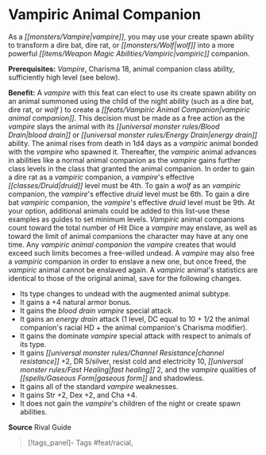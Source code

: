 ﻿---
cssclass: [feats]

---
# Vampiric Animal Companion

As a _[[monsters/Vampire|vampire]]_, you may use your create spawn ability to transform a dire bat, dire rat, or _[[monsters/Wolf|wolf]]_ into a more powerful _[[items/Weapon Magic Abilities/Vampiric|vampiric]]_ companion.

**Prerequisites:** _Vampire_, Charisma 18, animal companion class ability, sufficiently high level (see below).

**Benefit:** A _vampire_ with this feat can elect to use its create spawn ability on an animal summoned using the child of the night ability (such as a dire bat, dire rat, or _wolf_ ) to create a _[[feats/Vampiric Animal Companion|vampiric animal companion]]_. This decision must be made as a free action as the _vampire_ slays the animal with its _[[universal monster rules/Blood Drain|blood drain]]_ or _[[universal monster rules/Energy Drain|energy drain]]_ ability. The animal rises from death in 1d4 days as a _vampiric_ animal bonded with the _vampire_ who spawned it. Thereafter, the _vampiric_ animal advances in abilities like a normal animal companion as the _vampire_ gains further class levels in the class that granted the animal companion. In order to gain a dire rat as a _vampiric_ companion, a _vampire_'s effective _[[classes/Druid|druid]]_ level must be 4th. To gain a _wolf_ as an _vampiric_ companion, the _vampire_'s effective _druid_ level must be 6th. To gain a dire bat _vampiric_ companion, the _vampire_'s effective _druid_ level must be 9th. At your option, additional animals could be added to this list-use these examples as guides to set minimum levels. _Vampiric_ animal companions count toward the total number of Hit Dice a _vampire_ may enslave, as well as toward the limit of animal companions the character may have at any one time. Any _vampiric animal companion_ the _vampire_ creates that would exceed such limits becomes a free-willed undead. A _vampire_ may also free a _vampiric_ companion in order to enslave a new one, but once freed, the _vampiric_ animal cannot be enslaved again. A _vampiric_ animal's statistics are identical to those of the original animal, save for the following changes.

* Its type changes to undead with the augmented animal subtype. 
* It gains a +4 natural armor bonus. 
* It gains the _blood drain_ _vampire_ special attack. 
* It gains an _energy drain_ attack (1 level, DC equal to 10 + 1/2 the animal companion's racial HD + the animal companion's Charisma modifier). 
* It gains the dominate _vampire_ special attack with respect to animals of its type. 
* It gains _[[universal monster rules/Channel Resistance|channel resistance]]_ +2, DR 5/silver, resist cold and electricity 10, _[[universal monster rules/Fast Healing|fast healing]]_ 2, and the _vampire_ qualities of _[[spells/Gaseous Form|gaseous form]]_ and shadowless. 
* It gains all of the standard _vampire_ weaknesses. 
* It gains Str +2, Dex +2, and Cha +4. 
* It does not gain the _vampire_'s children of the night or create spawn abilities.

**Source** Rival Guide
>[!tags_panel]- Tags
> #feat/racial, 